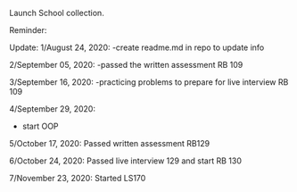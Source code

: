 Launch School collection. 

Reminder:

Update:
1/August 24, 2020: 
-create readme.md in repo to update info

2/September 05, 2020:
-passed the written assessment RB 109

3/September 16, 2020:
-practicing problems to prepare for live interview RB 109 

4/September 29, 2020:
- start OOP

5/October 17, 2020: Passed written assessment RB129

6/October 24, 2020: Passed live interview 129 and start RB 130

7/November 23, 2020: Started LS170
